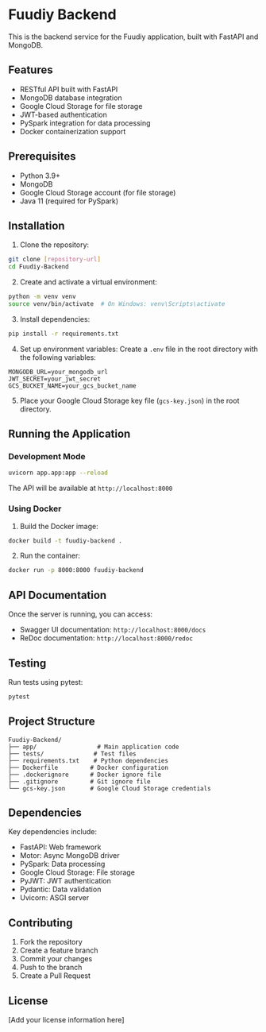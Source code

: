 # Fuudiy Backend

This is the backend service for the Fuudiy application, built with FastAPI and MongoDB.

## Features

- RESTful API built with FastAPI
- MongoDB database integration
- Google Cloud Storage for file storage
- JWT-based authentication
- PySpark integration for data processing
- Docker containerization support

## Prerequisites

- Python 3.9+
- MongoDB
- Google Cloud Storage account (for file storage)
- Java 11 (required for PySpark)

## Installation

1. Clone the repository:
```bash
git clone [repository-url]
cd Fuudiy-Backend
```

2. Create and activate a virtual environment:
```bash
python -m venv venv
source venv/bin/activate  # On Windows: venv\Scripts\activate
```

3. Install dependencies:
```bash
pip install -r requirements.txt
```

4. Set up environment variables:
Create a `.env` file in the root directory with the following variables:
```
MONGODB_URL=your_mongodb_url
JWT_SECRET=your_jwt_secret
GCS_BUCKET_NAME=your_gcs_bucket_name
```

5. Place your Google Cloud Storage key file (`gcs-key.json`) in the root directory.

## Running the Application

### Development Mode

```bash
uvicorn app.app:app --reload
```

The API will be available at `http://localhost:8000`

### Using Docker

1. Build the Docker image:
```bash
docker build -t fuudiy-backend .
```

2. Run the container:
```bash
docker run -p 8000:8000 fuudiy-backend
```

## API Documentation

Once the server is running, you can access:
- Swagger UI documentation: `http://localhost:8000/docs`
- ReDoc documentation: `http://localhost:8000/redoc`

## Testing

Run tests using pytest:
```bash
pytest
```

## Project Structure

```
Fuudiy-Backend/
├── app/                 # Main application code
├── tests/              # Test files
├── requirements.txt    # Python dependencies
├── Dockerfile         # Docker configuration
├── .dockerignore      # Docker ignore file
├── .gitignore         # Git ignore file
└── gcs-key.json       # Google Cloud Storage credentials
```

## Dependencies

Key dependencies include:
- FastAPI: Web framework
- Motor: Async MongoDB driver
- PySpark: Data processing
- Google Cloud Storage: File storage
- PyJWT: JWT authentication
- Pydantic: Data validation
- Uvicorn: ASGI server

## Contributing

1. Fork the repository
2. Create a feature branch
3. Commit your changes
4. Push to the branch
5. Create a Pull Request

## License

[Add your license information here] 